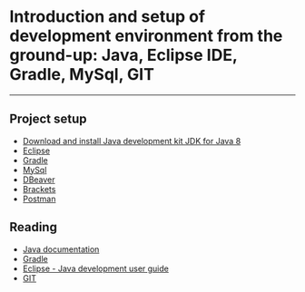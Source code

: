 Introduction and setup of development environment from the ground-up: Java, Eclipse IDE, Gradle, MySql, GIT
==================================================================================================================

----

Project setup
-------------
*   [Download and install Java development kit JDK for Java 8](http://download.oracle.com/otn-pub/java/jdk/8u131-b11/d54c1d3a095b4ff2b6607d096fa80163/jdk-8u131-windows-x64.exe)
*   [Eclipse](https://www.eclipse.org/downloads/download.php?file=/technology/epp/downloads/release/neon/3/eclipse-jee-neon-3-win32-x86_64.zip&mirror_id=492)
*   [Gradle](https://gradle.org/install)
*   [MySql](https://dev.mysql.com/downloads/file/?id=470090)
*   [DBeaver](http://dbeaver.jkiss.org/files/dbeaver-ce-latest-win32.win32.x86_64.zip)
*   [Brackets](https://github.com/adobe/brackets/releases/download/release-1.9/Brackets.Release.1.9.msi)
*   [Postman](https://www.google.rs/url?sa=t&rct=j&q=&esrc=s&source=web&cd=1&cad=rja&uact=8&ved=0ahUKEwjFveTppuXUAhWSJVAKHbgXDW4QFggpMAA&url=https%3A%2F%2Fchrome.google.com%2Fwebstore%2Fdetail%2Fpostman%2Ffhbjgbiflinjbdggehcddcbncdddomop&usg=AFQjCNEKwgqPDcgrMAsS6iZ8PUYhTzB58A)

Reading
-------

*   [Java documentation](http://docs.oracle.com/javase/tutorial/tutorialLearningPaths.html)
*   [Gradle](https://gradle.org/docs)
*   [Eclipse - Java development user guide](http://help.eclipse.org/neon/index.jsp?nav=%2F0)
*   [GIT](https://git-scm.com/book/sr/v2)



